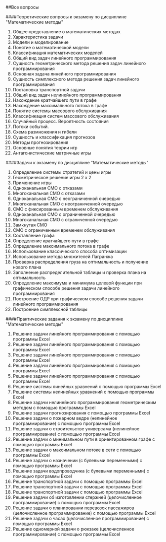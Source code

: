 ##Все вопросы

####Теоретические вопросы к экзамену по дисциплине "Математические методы"
1. Общее представление о математических методах
2. Характеристика задачи
3. Модели и моделирование
4. Понятие о математической модели
5. Классификация математических моделей
6. Общий вид задач линейного программирования
7. Сущность геометрического метода решения задач линейного программирования
8. Основная задача линейного программирования
9. Сущность симплексного метода решения задач линейного программирования
10. Постановка транспортной задачи
11. Общий вид задач нелинейного программирования
12. Нахождение кратчайшего пути в графе
13. Нахождение максимального потока в графе
14. Понятие системы массового обслуживания
15. Классификация систем массового обслуживания
16. Случайный процесс. Вероятность состояния
17. Потоки событий.
18. Схема размножения и гибели
19. Сущность и классификация прогнозов
20. Методы прогнозирования
21. Основные понятия теории игр
22. Антагонистические матричные игры

####Задачи к экзамену по дисциплине "Математические методы"
1. Определение системы стратегий и цены игры
2. Геометрическое решение игры 2 х 2
3. Применение игры
4. Одноканальная СМО с отказами
5. Многоканальная СМО с отказами
6. Одноканальная СМО с неограниченной очередью
7. Многоканальная СМО с неограниченной очередью
8. СМО с фиксированным временем обслуживания
9. Одноканальная СМО с ограниченной очередью
10. Многоканальная СМО с ограниченной очередью
11. Замкнутая СМО
12. СМО с ограниченным временем обслуживания
13. Составление графа
14. Определение кратчайшего пути в графе
15. Определение максимального потока в графе
16. Использование классического способа оптимизации
17. Использование метода множителей Лагранжа
18. Проверка распределения груза на оптимальность и получение нового плана
19. Заполнение распределительной таблицы и проверка плана на оптимальность
20. Определение максимума и минимума целевой функции при графическом способе решения задачи линейного программирования
21. Построение ОДР при графическом способе решения задачи линейного программирования
22. Построение симплексной таблицы

####Практические задания к экзамену по дисциплине "Математические методы"
1. Решение задачи линейного программирования с помощью программы Excel
2. Решение задачи линейного программирования с помощью программы Excel
3. Решение задачи линейного программирования с помощью программы Excel
4. Решение задачи линейного программирования с помощью программы Excel
5. Решение задачи линейного программирования с помощью программы Excel
6. Решение системы линейных уравнений с помощью программы Excel
7. Решение системы нелинейных уравнений с помощью программы Excel
8. Решение задачи нелинейного программирования геометрическим методом с помощью программы Excel
9. Решение задачи прогнозирования с помощью программы Excel
10. Решение задачи о пожарном ведре (нелинейное программирование) с помощью программы Excel
11. Решение задачи о строительстве универсама (нелинейное программирование) с помощью программы Excel
12. Решение задачи о минимальном пути в ориентированном графе с помощью программы Excel
13. Решение задачи о максимальном потоке в сети с помощью программы Excel
14. Решение задачи о назначении (с булевыми переменными) с помощью программы Excel
15. Решение задачи водопроводчика (с булевыми переменными) с помощью программы Excel
16. Решение транспортной задачи с помощью программы Excel
17. Решение транспортной задачи с помощью программы Excel 
18. Решение транспортной задачи с помощью программы Excel
19. Решение задачи об изготовлении стержней (целочисленное программирование) с помощью программы Excel
20. Решение задачи о планировании перевозок пассажиров (целочисленное программирование) с помощью программы Excel
21. Решение задачи о часах (целочисленное программирование) с помощью программы Excel
22. Решение одномерной задачи о рюкзаке (целочисленное программирование) с помощью программы Excel
